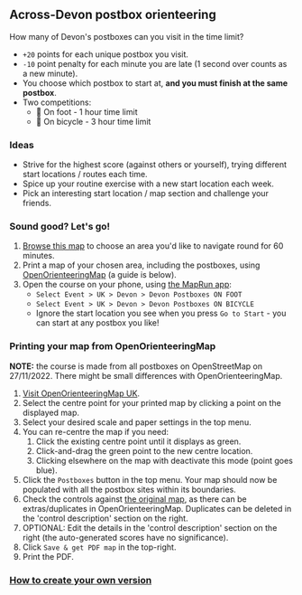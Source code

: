 ## Across-Devon postbox orienteering

How many of Devon's postboxes can you visit in the time limit?

- `+20` points for each unique postbox you visit.
- `-10` point penalty for each minute you are late (1 second over counts as 
  a new minute).
- You choose which postbox to start at, **and you must finish at the same 
  postbox**.
- Two competitions:
  - 🏃 On foot - 1 hour time limit
  - 🚴 On bicycle - 3 hour time limit

### Ideas

- Strive for the highest score (against others or yourself), trying different 
  start locations / routes each time.
- Spice up your routine exercise with a new start location each week.
- Pick an interesting start location / map section and challenge your friends.

### Sound good? Let's go!

1. [Browse this map](https://overpass-turbo.eu/s/1oC7)
to choose an area you'd like to navigate round for 60 minutes.
2. Print a map of your chosen area, including the postboxes, using
[OpenOrienteeringMap](https://oomap.co.uk/gb/#/new/streeto/13/-3.5367/50.7212/)
(a guide is below).
3. Open the course on your phone, using
[the MapRun app](https://maprunners.weebly.com/):
   - `Select Event > UK > Devon > Devon Postboxes ON FOOT`
   - `Select Event > UK > Devon > Devon Postboxes ON BICYCLE`
   - Ignore the start location you see when you press `Go to Start` - you can 
     start at any postbox you like!

### Printing your map from OpenOrienteeringMap

**NOTE:** the course is made from all postboxes on OpenStreetMap on 27/11/2022. 
There might be small differences with OpenOrienteeringMap.

1. [Visit OpenOrienteeringMap UK](https://oomap.co.uk/gb/#/new/streeto/13/-3.5367/50.7212/).
2. Select the centre point for your printed map by clicking a point on the 
displayed map.
3. Select your desired scale and paper settings in the top menu.
4. You can re-centre the map if you need:
   1. Click the existing centre point until it displays as green.
   2. Click-and-drag the green point to the new centre location.
   3. Clicking elsewhere on the map with deactivate this mode (point goes blue).
5. Click the `Postboxes` button in the top menu. Your map should now be 
populated with all the postbox sites within its boundaries.
6. Check the controls against [the original map](https://overpass-turbo.eu/s/1oC7),
as there can be extras/duplicates in OpenOrienteeringMap. Duplicates can be 
deleted in the 'control description' section on the right.
7. OPTIONAL: Edit the details in the 'control description' section on the right
(the auto-generated scores have no significance).
8. Click `Save & get PDF map` in the top-right.
9. Print the PDF.

### [How to create your own version](postbox_o_howto.md)
